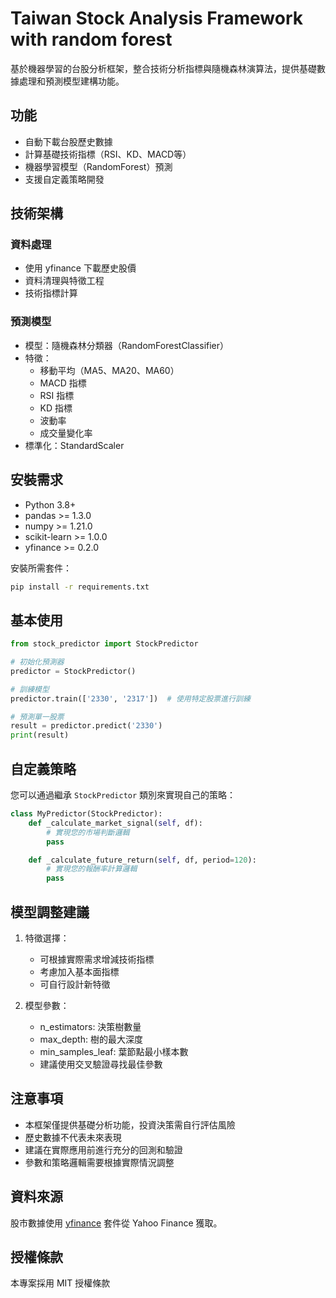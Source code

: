 # Taiwan Stock Analysis Framework with random forest

基於機器學習的台股分析框架，整合技術分析指標與隨機森林演算法，提供基礎數據處理和預測模型建構功能。

## 功能

- 自動下載台股歷史數據
- 計算基礎技術指標（RSI、KD、MACD等）
- 機器學習模型（RandomForest）預測
- 支援自定義策略開發

## 技術架構

### 資料處理
- 使用 yfinance 下載歷史股價
- 資料清理與特徵工程
- 技術指標計算

### 預測模型
- 模型：隨機森林分類器（RandomForestClassifier）
- 特徵：
  - 移動平均（MA5、MA20、MA60）
  - MACD 指標
  - RSI 指標
  - KD 指標
  - 波動率
  - 成交量變化率
- 標準化：StandardScaler

## 安裝需求

- Python 3.8+
- pandas >= 1.3.0
- numpy >= 1.21.0
- scikit-learn >= 1.0.0
- yfinance >= 0.2.0

安裝所需套件：
```bash
pip install -r requirements.txt
```

## 基本使用

```python
from stock_predictor import StockPredictor

# 初始化預測器
predictor = StockPredictor()

# 訓練模型
predictor.train(['2330', '2317'])  # 使用特定股票進行訓練

# 預測單一股票
result = predictor.predict('2330')
print(result)
```

## 自定義策略

您可以通過繼承 `StockPredictor` 類別來實現自己的策略：

```python
class MyPredictor(StockPredictor):
    def _calculate_market_signal(self, df):
        # 實現您的市場判斷邏輯
        pass

    def _calculate_future_return(self, df, period=120):
        # 實現您的報酬率計算邏輯
        pass
```

## 模型調整建議

1. 特徵選擇：
   - 可根據實際需求增減技術指標
   - 考慮加入基本面指標
   - 可自行設計新特徵

2. 模型參數：
   - n_estimators: 決策樹數量
   - max_depth: 樹的最大深度
   - min_samples_leaf: 葉節點最小樣本數
   - 建議使用交叉驗證尋找最佳參數

## 注意事項

- 本框架僅提供基礎分析功能，投資決策需自行評估風險
- 歷史數據不代表未來表現
- 建議在實際應用前進行充分的回測和驗證
- 參數和策略邏輯需要根據實際情況調整

## 資料來源

股市數據使用 [yfinance](https://github.com/ranaroussi/yfinance) 套件從 Yahoo Finance 獲取。

## 授權條款

本專案採用 MIT 授權條款 
